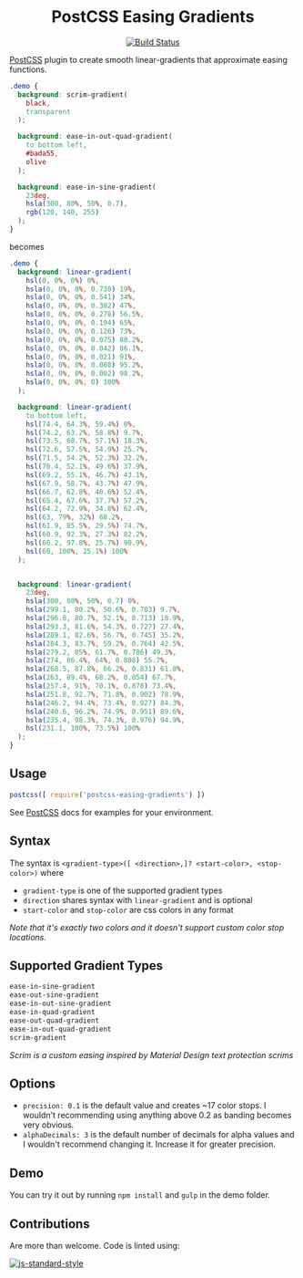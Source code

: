 <div align="center" markdown="1">

# PostCSS Easing Gradients

[![Build Status][ci-img]][ci]

</div>

[PostCSS] plugin to create smooth linear-gradients that approximate easing functions.

```css
.demo {
  background: scrim-gradient(
    black,
    transparent
  );

  background: ease-in-out-quad-gradient(
    to bottom left,
    #bada55,
    olive
  );

  background: ease-in-sine-gradient(
    23deg,
    hsla(300, 80%, 50%, 0.7),
    rgb(120, 140, 255)
  );
}
```
becomes
```css
.demo {
  background: linear-gradient(
    hsl(0, 0%, 0%) 0%,
    hsla(0, 0%, 0%, 0.738) 19%,
    hsla(0, 0%, 0%, 0.541) 34%,
    hsla(0, 0%, 0%, 0.382) 47%,
    hsla(0, 0%, 0%, 0.278) 56.5%,
    hsla(0, 0%, 0%, 0.194) 65%,
    hsla(0, 0%, 0%, 0.126) 73%,
    hsla(0, 0%, 0%, 0.075) 80.2%,
    hsla(0, 0%, 0%, 0.042) 86.1%,
    hsla(0, 0%, 0%, 0.021) 91%,
    hsla(0, 0%, 0%, 0.008) 95.2%,
    hsla(0, 0%, 0%, 0.002) 98.2%,
    hsla(0, 0%, 0%, 0) 100%
  );

  background: linear-gradient(
    to bottom left,
    hsl(74.4, 64.3%, 59.4%) 0%,
    hsl(74.2, 63.2%, 58.8%) 9.7%,
    hsl(73.5, 60.7%, 57.1%) 18.3%,
    hsl(72.6, 57.5%, 54.9%) 25.7%,
    hsl(71.5, 54.2%, 52.3%) 32.2%,
    hsl(70.4, 52.1%, 49.6%) 37.9%,
    hsl(69.2, 55.1%, 46.7%) 43.1%,
    hsl(67.9, 58.7%, 43.7%) 47.9%,
    hsl(66.7, 62.8%, 40.6%) 52.4%,
    hsl(65.4, 67.6%, 37.7%) 57.2%,
    hsl(64.2, 72.9%, 34.8%) 62.4%,
    hsl(63, 79%, 32%) 68.2%,
    hsl(61.9, 85.5%, 29.5%) 74.7%,
    hsl(60.9, 92.3%, 27.3%) 82.2%,
    hsl(60.2, 97.8%, 25.7%) 90.9%,
    hsl(60, 100%, 25.1%) 100%
  );


  background: linear-gradient(
    23deg,
    hsla(300, 80%, 50%, 0.7) 0%,
    hsla(299.1, 80.2%, 50.6%, 0.703) 9.7%,
    hsla(296.8, 80.7%, 52.1%, 0.713) 18.9%,
    hsla(293.3, 81.6%, 54.3%, 0.727) 27.4%,
    hsla(289.1, 82.6%, 56.7%, 0.745) 35.2%,
    hsla(284.3, 83.7%, 59.2%, 0.764) 42.5%,
    hsla(279.2, 85%, 61.7%, 0.786) 49.3%,
    hsla(274, 86.4%, 64%, 0.808) 55.7%,
    hsla(268.5, 87.8%, 66.2%, 0.831) 61.8%,
    hsla(263, 89.4%, 68.2%, 0.854) 67.7%,
    hsla(257.4, 91%, 70.1%, 0.878) 73.4%,
    hsla(251.8, 92.7%, 71.8%, 0.902) 78.9%,
    hsla(246.2, 94.4%, 73.4%, 0.927) 84.3%,
    hsla(240.6, 96.2%, 74.9%, 0.951) 89.6%,
    hsla(235.4, 98.3%, 74.3%, 0.976) 94.9%,
    hsl(231.1, 100%, 73.5%) 100%
  );
}
```

## Usage

```js
postcss([ require('postcss-easing-gradients') ])
```
See [PostCSS] docs for examples for your environment.

## Syntax

The syntax is `<gradient-type>([ <direction>,]? <start-color>, <stop-color>)` where
* `gradient-type` is one of the supported gradient types
* `direction` shares syntax with `linear-gradient` and is optional
* `start-color` and `stop-color` are css colors in any format

*Note that it's exactly two colors and it doesn't support custom color stop locations.*

## Supported Gradient Types
```css
ease-in-sine-gradient
ease-out-sine-gradient
ease-in-out-sine-gradient
ease-in-quad-gradient
ease-out-quad-gradient
ease-in-out-quad-gradient
scrim-gradient
```

*Scrim is a custom easing inspired by Material Design text protection scrims*

## Options
* `precision: 0.1` is the default value and creates ~17 color stops. I wouldn't recommending using anything above 0.2 as banding becomes very obvious.
* `alphaDecimals: 3` is the default number of decimals for alpha values and I wouldn't recommend changing it. Increase it for greater precision.

## Demo
You can try it out by running `npm install` and `gulp` in the demo folder.

## Contributions
Are more than welcome. Code is linted using:

[![js-standard-style][js-img]][js]


[PostCSS]: https://github.com/postcss/postcss
[ci-img]:  https://img.shields.io/travis/larsenwork/postcss-easing-gradients.svg
[ci]:      https://travis-ci.org/larsenwork/postcss-easing-gradients
[js-img]:  https://cdn.rawgit.com/feross/standard/master/badge.svg
[js]:      https://standardjs.com
